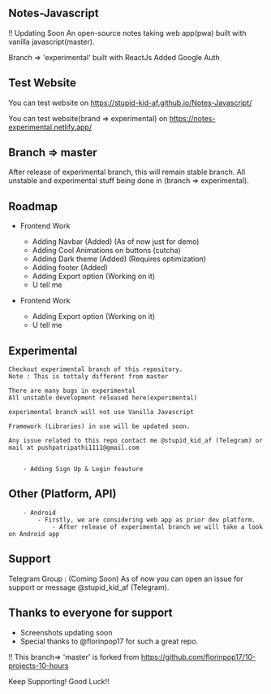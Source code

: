 ## Notes-Javascript
!! Updating Soon
An open-source notes taking web app(pwa) built with vanilla javascript(master). 

Branch => 'experimental' built with ReactJs
Added Google Auth


## Test Website

You can test website on https://stupid-kid-af.github.io/Notes-Javascript/

You can test website(brand => experimental) on https://notes-experimental.netlify.app/

## Branch => master

After release of experimental branch, this will remain stable branch.
All unstable and experimental stuff being done in (branch => experimental).

## Roadmap

- Frontend Work
    - Adding Navbar (Added) (As of now just for demo)
    - Adding Cool Animations on buttons (cutcha)
    - Adding Dark theme (Added) (Requires optimization)
    - Adding footer (Added)
    - Adding Export option (Working on it)
    - U tell me

- Frontend Work
    - Adding Export option (Working on it)
    - U tell me

## Experimental

    Checkout experimental branch of this repository.
    Note : This is tottaly different from master 
    
    There are many bugs in experimental
    All unstable development released here(experimental)
    
    experimental branch will not use Vanilla Javascript
    
    Framework (Libraries) in use will be updated soon.
    
    Any issue related to this repo contact me @stupid_kid_af (Telegram) or mail at pushpatripathi1111@gmail.com
    
    
        - Adding Sign Up & Login feauture
        
## Other (Platform, API)
        - Android
            - Firstly, we are considering web app as prior dev platform.
                - After release of experimental branch we will take a look on Android app

##  Support

 Telegram Group : (Coming Soon)
 As of now you can open an issue for support or message @stupid_kid_af (Telegram).
 
 
 ## Thanks to everyone for support
 
 - Screenshots updating soon
 - Special thanks to @florinpop17 for such a great repo.

!!  This branch=> 'master' is forked from https://github.com/florinpop17/10-projects-10-hours


Keep Supporting!
Good Luck!!
